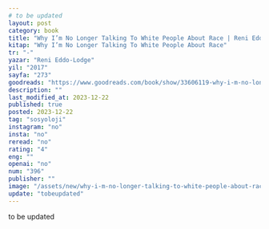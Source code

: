 ```yaml
---
# to be updated
layout: post
category: book
title: "Why I’m No Longer Talking To White People About Race | Reni Eddo-Lodge (Kitap)"
kitap: "Why I’m No Longer Talking To White People About Race"
tr: "-"
yazar: "Reni Eddo-Lodge"
yil: "2017"
sayfa: "273"
goodreads: "https://www.goodreads.com/book/show/33606119-why-i-m-no-longer-talking-to-white-people-about-race"
description: ""
last_modified_at: 2023-12-22
published: true
posted: 2023-12-22
tag: "sosyoloji"
instagram: "no"
insta: "no"
reread: "no"
rating: "4"
eng: ""
openai: "no"
num: "396"
publisher: ""
image: "/assets/new/why-i-m-no-longer-talking-to-white-people-about-race.jpg"
update: "tobeupdated"
---
```


to be updated
